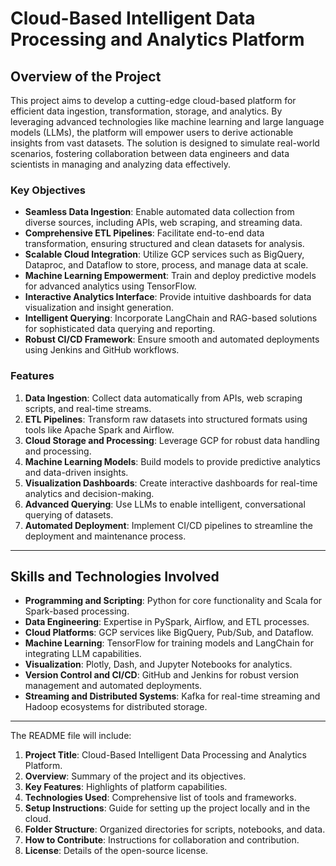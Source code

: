 # Cloud-Based Intelligent Data Processing and Analytics Platform

## Overview of the Project

This project aims to develop a cutting-edge cloud-based platform for efficient data ingestion, transformation, storage, and analytics. By leveraging advanced technologies like machine learning and large language models (LLMs), the platform will empower users to derive actionable insights from vast datasets. The solution is designed to simulate real-world scenarios, fostering collaboration between data engineers and data scientists in managing and analyzing data effectively.

### Key Objectives

- **Seamless Data Ingestion**: Enable automated data collection from diverse sources, including APIs, web scraping, and streaming data.
- **Comprehensive ETL Pipelines**: Facilitate end-to-end data transformation, ensuring structured and clean datasets for analysis.
- **Scalable Cloud Integration**: Utilize GCP services such as BigQuery, Dataproc, and Dataflow to store, process, and manage data at scale.
- **Machine Learning Empowerment**: Train and deploy predictive models for advanced analytics using TensorFlow.
- **Interactive Analytics Interface**: Provide intuitive dashboards for data visualization and insight generation.
- **Intelligent Querying**: Incorporate LangChain and RAG-based solutions for sophisticated data querying and reporting.
- **Robust CI/CD Framework**: Ensure smooth and automated deployments using Jenkins and GitHub workflows.

### Features

1. **Data Ingestion**: Collect data automatically from APIs, web scraping scripts, and real-time streams.
2. **ETL Pipelines**: Transform raw datasets into structured formats using tools like Apache Spark and Airflow.
3. **Cloud Storage and Processing**: Leverage GCP for robust data handling and processing.
4. **Machine Learning Models**: Build models to provide predictive analytics and data-driven insights.
5. **Visualization Dashboards**: Create interactive dashboards for real-time analytics and decision-making.
6. **Advanced Querying**: Use LLMs to enable intelligent, conversational querying of datasets.
7. **Automated Deployment**: Implement CI/CD pipelines to streamline the deployment and maintenance process.

---

## Skills and Technologies Involved

- **Programming and Scripting**: Python for core functionality and Scala for Spark-based processing.
- **Data Engineering**: Expertise in PySpark, Airflow, and ETL processes.
- **Cloud Platforms**: GCP services like BigQuery, Pub/Sub, and Dataflow.
- **Machine Learning**: TensorFlow for training models and LangChain for integrating LLM capabilities.
- **Visualization**: Plotly, Dash, and Jupyter Notebooks for analytics.
- **Version Control and CI/CD**: GitHub and Jenkins for robust version management and automated deployments.
- **Streaming and Distributed Systems**: Kafka for real-time streaming and Hadoop ecosystems for distributed storage.

---

The README file will include:

1. **Project Title**: Cloud-Based Intelligent Data Processing and Analytics Platform.
2. **Overview**: Summary of the project and its objectives.
3. **Key Features**: Highlights of platform capabilities.
4. **Technologies Used**: Comprehensive list of tools and frameworks.
5. **Setup Instructions**: Guide for setting up the project locally and in the cloud.
6. **Folder Structure**: Organized directories for scripts, notebooks, and data.
7. **How to Contribute**: Instructions for collaboration and contribution.
8. **License**: Details of the open-source license.

